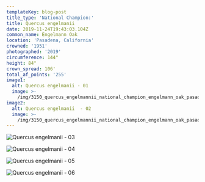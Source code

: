 ```yaml
---
templateKey: blog-post
title_type: 'National Champion:'
title: Quercus engelmanii
date: 2019-11-24T19:43:03.104Z
common_name: Engelmann Oak
location: 'Pasadena, California'
crowned: '1951'
photographed: '2019'
circumference: 144"
height: 84"
crown_spread: 106'
total_af_points: '255'
image1:
  alt: Quercus engelmanii - 01
  image: >-
    /img/3150_quercus_engelmannii_national_champion_engelmann_oak_pasadena_ca_11_24_2019_american_forests_brian_kelley_crown.jpg
image2:
  alt: Quercus engelmanii  - 02
  image: >-
    /img/3150_quercus_engelmannii_national_champion_engelmann_oak_pasadena_ca_11_24_2019_american_forests_brian_kelley_base_1.jpg
---
```

![Quercus engelmanii - 03](/img/3150_quercus_engelmannii_national_champion_engelmann_oak_pasadena_ca_11_24_2019_american_forests_brian_kelley_full_1.jpg)

![Quercus engelmanii - 04](/img/3150_quercus_engelmannii_national_champion_engelmann_oak_pasadena_ca_11_24_2019_american_forests_brian_kelley_full_3.jpg)

![Quercus engelmanii - 05](/img/3150_quercus_engelmannii_national_champion_engelmann_oak_pasadena_ca_11_24_2019_american_forests_brian_kelley_full_2.jpg)

![Quercus engelmanii - 06](/img/3150_quercus_engelmannii_national_champion_engelmann_oak_pasadena_ca_11_24_2019_american_forests_brian_kelley_scale.jpg)
